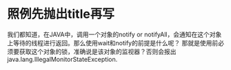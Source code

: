# 照例先抛出title再写
  我们都知道，在JAVA中，调用一个对象的notify or notifyAll，会通知在这个对象上等待的线程进行返回。那么使用wait和notify的前提是什么呢？
  那就是使用前必须要获取这个对象的锁，准确说是该对象的监视器？否则会报出 java.lang.IllegalMonitorStateException.
